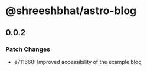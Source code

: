 # @shreeshbhat/astro-blog

## 0.0.2

### Patch Changes

- e711668: Improved accessibility of the example blog
